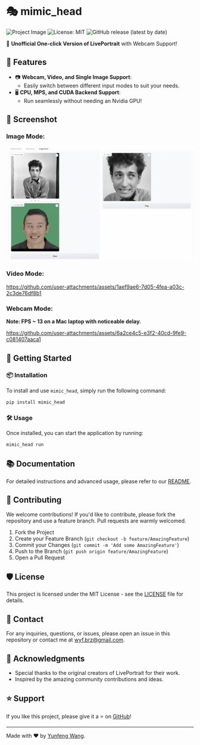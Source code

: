 # 🎭 mimic_head 

![Project Image](https://img.shields.io/badge/Maintained-yes-green.svg)
![License: MIT](https://img.shields.io/github/license/vra/mimic_head)
![GitHub release (latest by date)](https://img.shields.io/github/v/release/vra/mimic_head)

🚀 **Unofficial One-click Version of LivePortrait** with Webcam Support!

## 🌟 Features
- 📷 **Webcam, Video, and Single Image Support**:
  - Easily switch between different input modes to suit your needs.
- 🖥️ **CPU, MPS, and CUDA Backend Support**:
  - Run seamlessly without needing an Nvidia GPU!

## 📸 Screenshot
### Image Mode:
![mimic_head image mode screenshot](assets/imgs/img_demo.jpg)

### Video Mode:
https://github.com/user-attachments/assets/1aef9ae6-7d05-4fea-a03c-2c3de76df8b1

### Webcam Mode:
**Note: FPS ~ 13 on a Mac laptop with noticeable delay.**

https://github.com/user-attachments/assets/6a2ce4c5-e3f2-40cd-9fe9-c081407aaca1


## 🚀 Getting Started

### 📦 Installation
To install and use `mimic_head`, simply run the following command:

```bash
pip install mimic_head
```

### 🛠️ Usage
Once installed, you can start the application by running:

```bash
mimic_head run
```

## 📚 Documentation

For detailed instructions and advanced usage, please refer to our [README](https://github.com/vra/mimic_head).

## 🤝 Contributing
We welcome contributions! If you'd like to contribute, please fork the repository and use a feature branch. Pull requests are warmly welcomed.

1. Fork the Project
2. Create your Feature Branch (`git checkout -b feature/AmazingFeature`)
3. Commit your Changes (`git commit -m 'Add some AmazingFeature'`)
4. Push to the Branch (`git push origin feature/AmazingFeature`)
5. Open a Pull Request

## 🛡️ License
This project is licensed under the MIT License - see the [LICENSE](LICENSE) file for details.

## 💬 Contact
For any inquiries, questions, or issues, please open an issue in this repository or contact me at <wyf.brz@gmail.com>.

## 📝 Acknowledgments
- Special thanks to the original creators of LivePortrait for their work.
- Inspired by the amazing community contributions and ideas.

## ⭐ Support
If you like this project, please give it a ⭐ on [GitHub](https://github.com/vra/mimic_head)!

---

Made with ❤️ by [Yunfeng Wang](https://github.com/vra).
